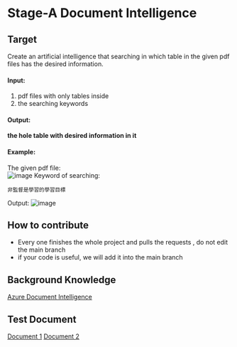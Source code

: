 # Stage-A Document Intelligence
## Target
Create an artificial intelligence that searching in which table in the given pdf files has the desired information.  
#### Input:
1. pdf files with only tables inside
2. the searching keywords
#### Output:
**the hole table with desired information in it**
#### Example:
The given pdf file:  
![image](https://github.com/Stage-A/Document-Intelligence/blob/main/images/example1.png)
Keyword of searching:  
```commandline
非監督是學習的學習目標
```
Output: 
![image](https://github.com/Stage-A/Document-Intelligence/blob/main/images/example2.png)

## How to contribute
* Every one finishes the whole project and pulls the requests , do not edit the main branch 
* if your code is useful, we will add it into the main branch

## Background Knowledge
[Azure Document Intelligence]( https://azure.microsoft.com/en-us/products/ai-services/ai-document-intelligence
)
## Test Document
[Document 1](https://docs.google.com/document/d/1Di5oVYhUF6p-zj2y0DEBBeTvhC91KhX8/edit?usp=sharing&ouid=107784913306655694785&rtpof=true&sd=true)
[Document 2](https://docs.google.com/document/d/1HiZrgIyvwY8Fi4eLS0QGUkkycngtD6XJ/edit?usp=sharing&ouid=107784913306655694785&rtpof=true&sd=true)